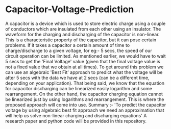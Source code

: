 # Capacitor-Voltage-Prediction
A capacitor is a device which is used to store electric charge using a couple of conductors which are insulated from each other using an insulator. The waveform for the charging and discharging of the capacitor is non-linear. This is a characteristic property of the capacitor, but it can pose certain problems. If it takes a capacitor a certain amount of time to charge/discharge to a given voltage, for eg:- 5 secs, the speed of our circuit operation can be limited. As mentioned earlier, we would have to wait 5 secs to get the 'Final Voltage' value (given that the final voltage value is not a fixed value that we obtain at all times). To get around this problem we can use an algebraic 'Best Fit' approach to predict what the voltage will be after 5 secs with the data we have at 2 secs (can be a different time, depending on your application).
That being said, we know that the equation for capacitor discharging can be linearized easily logarithm and some rearrangement. On the other hand, the capacitor charging equation cannot be linearized just by using logarithms and rearrangement. This is where the proposed approach will come into use.
Summary :- 'To predict the capacitor voltage by using algebraic best fit approach we need an approximation that will help us solve non-linear charging and discharging equations'
A research paper and python code will be provided in this repository.
